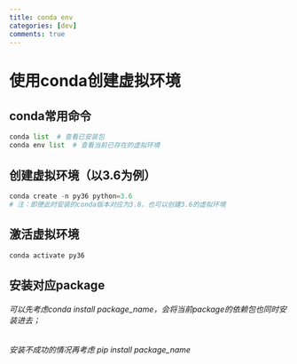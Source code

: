 ```yaml
---
title: conda env
categories: [dev]
comments: true
---
```


# 使用conda创建虚拟环境

## conda常用命令
```python
conda list  # 查看已安装包
conda env list  # 查看当前已存在的虚拟环境
```

## 创建虚拟环境（以3.6为例）

``` python
conda create -n py36 python=3.6
# 注：即便此时安装的conda版本对应为3.8，也可以创建3.6的虚拟环境
```

## 激活虚拟环境

``` javascript
conda activate py36
```

## 安装对应package
###### 可以先考虑conda install package_name，会将当前package的依赖包也同时安装进去；
###### 安装不成功的情况再考虑 pip install package_name
